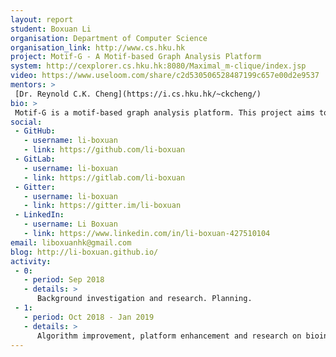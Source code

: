 ```yaml
---
layout: report
student: Boxuan Li 
organisation: Department of Computer Science
organisation_link: http://www.cs.hku.hk
project: Motif-G - A Motif-based Graph Analysis Platform
system: http://cexplorer.cs.hku.hk:8080/Maximal_m-clique/index.jsp
video: https://www.useloom.com/share/c2d530506528487199c657e00d2e9537
mentors: >
 [Dr. Reynold C.K. Cheng](https://i.cs.hku.hk/~ckcheng/)
bio: >
 Motif-G is a motif-based graph analysis platform. This project aims to improve the existing motif clique detection algorithm and extend the existing prototype of platform. Users can specify motif (pattern), query sub-graphs, do high-order semantic analysis on the platform.
social:
 - GitHub:
   - username: li-boxuan
   - link: https://github.com/li-boxuan
 - GitLab:
   - username: li-boxuan
   - link: https://gitlab.com/li-boxuan
 - Gitter:
   - username: li-boxuan
   - link: https://gitter.im/li-boxuan
 - LinkedIn:
   - username: Li Boxuan 
   - link: https://www.linkedin.com/in/li-boxuan-427510104
email: liboxuanhk@gmail.com
blog: http://li-boxuan.github.io/
activity:
 - 0:
   - period: Sep 2018
   - details: > 
      Background investigation and research. Planning.
 - 1:
   - period: Oct 2018 - Jan 2019
   - details: >
      Algorithm improvement, platform enhancement and research on bioinformatics.
---
```

